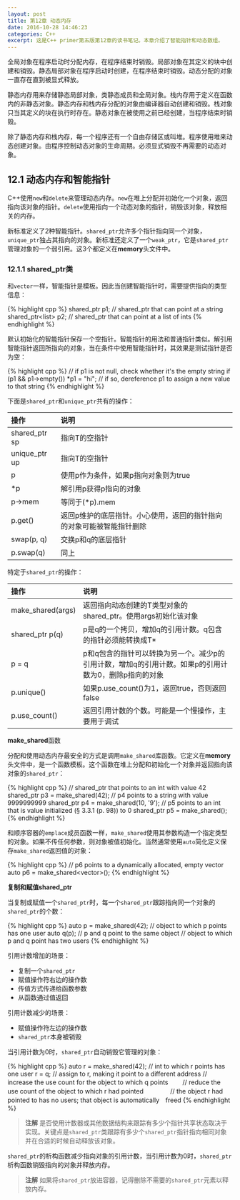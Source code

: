 ```yaml
---
layout: post
title: 第12章 动态内存
date: 2016-10-28 14:46:23
categories: C++
excerpt: 这是C++ primer第五版第12章的读书笔记。本章介绍了智能指针和动态数组。
---
```


全局对象在程序启动时分配内存，在程序结束时销毁。局部对象在其定义的块中创建和销毁。静态局部对象在程序启动时创建，在程序结束时销毁。动态分配的对象一直存在直到被显式释放。

静态内存用来存储静态局部对象，类静态成员和全局对象。栈内存用于定义在函数内的非静态对象。静态内存和栈内存分配的对象由编译器自动创建和销毁。栈对象只当其定义的块在执行时存在。静态对象在被使用之前已经创建，当程序结束时销毁。

除了静态内存和栈内存，每一个程序还有一个自由存储区或叫堆。程序使用堆来动态创建对象。由程序控制动态对象的生命周期。必须显式销毁不再需要的动态对象。

## 12.1 动态内存和智能指针

C++使用`new`和`delete`来管理动态内存。`new`在堆上分配并初始化一个对象，返回指向该对象的指针。`delete`使用指向一个动态对象的指针，销毁该对象，释放相关的内存。

新标准定义了2种智能指针。`shared_ptr`允许多个指针指向同一个对象，`unique_ptr`独占其指向的对象。新标准还定义了一个`weak_ptr`，它是`shared_ptr`管理对象的一个弱引用。这3个都定义在**memory**头文件中。

### 12.1.1 shared_ptr类

和`vector`一样，智能指针是模板。因此当创建智能指针时，需要提供指向的类型信息：

{% highlight cpp %}
shared_ptr<string> p1;    // shared_ptr that can point at a string
shared_ptr<list<int>> p2; // shared_ptr that can point at a list of ints
{% endhighlight %}

默认初始化的智能指针保存一个空指针。智能指针的用法和普通指针类似。解引用智能指针返回所指向的对象，当在条件中使用智能指针时，其效果是测试指针是否为空：

{% highlight cpp %}
// if p1 is not null, check whether it's the empty string
if (p1 && p1->empty())
    *p1 = "hi";  // if so, dereference p1 to assign a new value to that string
{% endhighlight %}

下面是`shared_ptr`和`unique_ptr`共有的操作：

|操作|说明|
|:--|:--|
|shared_ptr<T> sp|指向T的空指针|
|unique_ptr<T> up|指向T的空指针|
|p|使用p作为条件，如果p指向对象则为true|
|*p|解引用p获得p指向的对象|
|p->mem|等同于(*p).mem|
|p.get()|返回p维护的底层指针。小心使用，返回的指针指向的对象可能被智能指针删除|
|swap(p, q)|交换p和q的底层指针|
|p.swap(q)|同上|

特定于`shared_ptr`的操作：

|操作|说明|
|:--|:--|
|make_shared<T>(args)|返回指向动态创建的T类型对象的shared_ptr。使用args初始化该对象|
|shared_ptr<T> p(q)|p是q的一个拷贝，增加q的引用计数。q包含的指针必须能转换成T*|
|p = q|p和q包含的指针可以转换为另一个。减少p的引用计数，增加q的引用计数。如果p的引用计数为0，删除p指向的对象|
|p.unique()|如果p.use_count()为1，返回true，否则返回false|
|p.use_count()|返回引用计数的个数。可能是一个慢操作，主要用于调试|

**make_shared**函数

分配和使用动态内存最安全的方式是调用`make_shared`库函数。它定义在**memory**头文件中，是一个函数模板。这个函数在堆上分配和初始化一个对象并返回指向该对象的`shared_ptr`：

{% highlight cpp %}
// shared_ptr that points to an int with value 42
shared_ptr<int> p3 = make_shared<int>(42);
// p4 points to a string with value 9999999999
shared_ptr<string> p4 = make_shared<string>(10, '9');
// p5 points to an int that is value initialized (§ 3.3.1 (p. 98)) to 0
shared_ptr<int> p5 = make_shared<int>();
{% endhighlight %}

和顺序容器的`emplace`成员函数一样，`make_shared`使用其参数构造一个指定类型的对象。如果不传任何参数，则对象被值初始化。当然通常使用`auto`简化定义保存`make_shared`返回值的对象：

{% highlight cpp %}
// p6 points to a dynamically allocated, empty vector<string>
auto p6 = make_shared<vector<string>>();
{% endhighlight %}

**复制和赋值shared_ptr**

当复制或赋值一个`shared_ptr`时，每一个`shared_ptr`跟踪指向同一个对象的`shared_ptr`的个数：

{% highlight cpp %}
auto p = make_shared<int>(42); // object to which p points has one user
auto q(p); // p and q point to the same object
           // object to which p and q point has two users
{% endhighlight %}

引用计数增加的场景：
* 复制一个`shared_ptr`
* 赋值操作符右边的操作数
* 传值方式传递给函数参数
* 从函数通过值返回

引用计数减少的场景：
* 赋值操作符左边的操作数
* `shared_ptr`本身被销毁

当引用计数为0时，`shared_ptr`自动销毁它管理的对象：

{% highlight cpp %}
auto r = make_shared<int>(42); // int to which r points has one user
r = q;  // assign to r, making it point to a different address
        // increase the use count for the object to which q points
    　　// reduce the use count of the object to which r had pointed
　　　　// the object r had pointed to has no users; that object is automatically　freed
{% endhighlight %}

> **注解**
> 是否使用计数器或其他数据结构来跟踪有多少个指针共享状态取决于实现。关键点是`shared_ptr`类跟踪有多少个`shared_ptr`指针指向相同对象并在合适的时候自动释放该对象。

`shared_ptr`的析构函数减少指向对象的引用计数，当引用计数为0时，`shared_ptr`析构函数销毁指向的对象并释放内存。

> **注解**
> 如果将`shared_ptr`放进容器，记得删除不需要的`shared_ptr`元素以释放内存。

